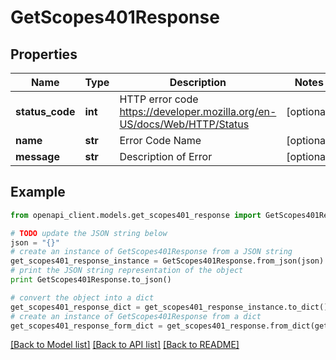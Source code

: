 # GetScopes401Response


## Properties
Name | Type | Description | Notes
------------ | ------------- | ------------- | -------------
**status_code** | **int** | HTTP error code https://developer.mozilla.org/en-US/docs/Web/HTTP/Status | [optional] 
**name** | **str** | Error Code Name | [optional] 
**message** | **str** | Description of Error | [optional] 

## Example

```python
from openapi_client.models.get_scopes401_response import GetScopes401Response

# TODO update the JSON string below
json = "{}"
# create an instance of GetScopes401Response from a JSON string
get_scopes401_response_instance = GetScopes401Response.from_json(json)
# print the JSON string representation of the object
print GetScopes401Response.to_json()

# convert the object into a dict
get_scopes401_response_dict = get_scopes401_response_instance.to_dict()
# create an instance of GetScopes401Response from a dict
get_scopes401_response_form_dict = get_scopes401_response.from_dict(get_scopes401_response_dict)
```
[[Back to Model list]](../README.md#documentation-for-models) [[Back to API list]](../README.md#documentation-for-api-endpoints) [[Back to README]](../README.md)


